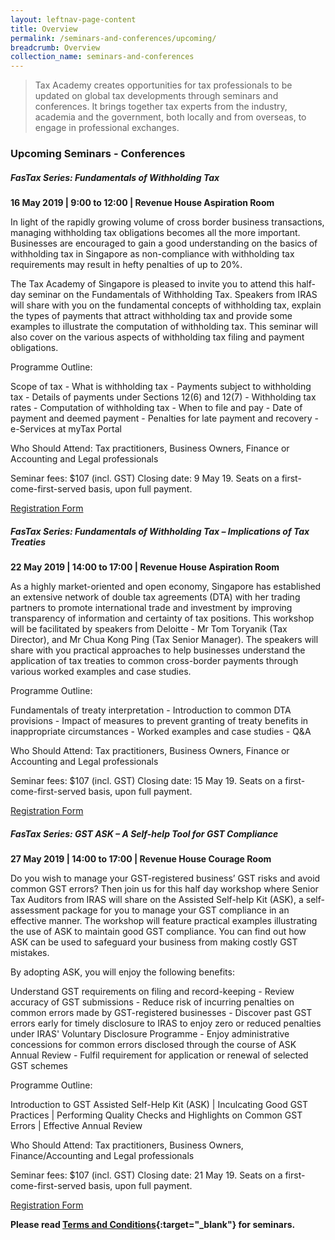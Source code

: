 ```yaml
---
layout: leftnav-page-content
title: Overview
permalink: /seminars-and-conferences/upcoming/
breadcrumb: Overview
collection_name: seminars-and-conferences
---
```


> Tax Academy creates opportunities for tax professionals to be updated on global tax developments through seminars and conferences. It brings together tax experts from the industry, academia and the government, both locally and from overseas, to engage in professional exchanges.

### **Upcoming Seminars - Conferences**

##### **FasTax Series: Fundamentals of Withholding Tax**
**16 May 2019 | 9:00 to 12:00 | Revenue House Aspiration Room**

In light of the rapidly growing volume of cross border business transactions, managing withholding tax obligations becomes all the more important. Businesses are encouraged to gain a good understanding on the basics of withholding tax in Singapore as non-compliance with withholding tax requirements may result in hefty penalties of up to 20%.

The Tax Academy of Singapore is pleased to invite you to attend this half-day seminar on the Fundamentals of Withholding Tax. Speakers from IRAS will share with you on the fundamental concepts of withholding tax, explain the types of payments that attract withholding tax and provide some examples to illustrate the computation of withholding tax. This seminar will also cover on the various aspects of withholding tax filing and payment obligations.

Programme Outline:

Scope of tax - What is withholding tax -	Payments subject to withholding tax - Details of payments under Sections 12(6) and 12(7) - Withholding tax rates - Computation of withholding tax - When to file and pay - Date of payment and deemed payment - Penalties for late payment and recovery - e-Services at myTax Portal

Who Should Attend: Tax practitioners, Business Owners, Finance or Accounting and Legal professionals

Seminar fees: $107 (incl. GST)
Closing date: 9 May 19. Seats on a first-come-first-served basis, upon full payment.

[Registration Form](https://forms.gle/c81ZHTTPqyoK24eH9)


##### **FasTax Series: Fundamentals of Withholding Tax – Implications of Tax Treaties**
**22 May 2019 | 14:00 to 17:00 | Revenue House Aspiration Room**

As a highly market-oriented and open economy, Singapore has established an extensive network of double tax agreements (DTA) with her trading partners to promote international trade and investment by improving transparency of information and certainty of tax positions.  This workshop will be facilitated by speakers from Deloitte -  Mr Tom Toryanik (Tax Director), and Mr Chua Kong Ping (Tax Senior Manager).  The speakers will share with you practical approaches to help businesses understand the application of tax treaties to common cross-border payments through various worked examples and case studies.

Programme Outline:

Fundamentals of treaty interpretation - Introduction to common DTA provisions - Impact of measures to prevent granting of treaty benefits in inappropriate circumstances - Worked examples and case studies - Q&A

Who Should Attend: Tax practitioners, Business Owners, Finance or Accounting and Legal professionals

Seminar fees: $107 (incl. GST)
Closing date: 15 May 19. Seats on a first-come-first-served basis, upon full payment.

[Registration Form](https://forms.gle/DXXNnfR5rupeBca17)


##### **FasTax Series: GST ASK – A Self-help Tool for GST Compliance**
**27 May 2019 | 14:00 to 17:00 | Revenue House Courage Room**

Do you wish to manage your GST-registered business’ GST risks and avoid common GST errors? 
Then join us for this half day workshop where Senior Tax Auditors from IRAS will share on the Assisted Self-help Kit (ASK), a self-assessment package for you to manage your GST compliance in an effective manner.  The workshop will feature practical examples illustrating the use of ASK to maintain good GST compliance. You can find out how ASK can be used to safeguard your business from making costly GST mistakes.

By adopting ASK, you will enjoy the following benefits:

Understand GST requirements on filing and record-keeping - Review accuracy of GST submissions - Reduce risk of incurring penalties on common errors made by GST-registered businesses - Discover past GST errors early for timely disclosure to IRAS to enjoy zero or reduced penalties under IRAS' Voluntary Disclosure Programme - Enjoy administrative concessions for common errors disclosed through the course of ASK Annual Review - Fulfil requirement for application or renewal of selected GST schemes

Programme Outline:

Introduction to GST Assisted Self-Help Kit (ASK) | Inculcating Good GST Practices | Performing Quality Checks and Highlights on Common GST Errors |	Effective Annual Review

Who Should Attend: Tax practitioners, Business Owners, Finance/Accounting and Legal professionals

Seminar fees: $107 (incl. GST)
Closing date: 21 May 19. Seats on a first-come-first-served basis, upon full payment.

[Registration Form]( https://forms.gle/y9owUYNAnAq3Q7QeA)




**Please read [Terms and Conditions](https://production-iras-tax-academy.netlify.com/executive-tax-programmes/terms-and-conditions/){:target="_blank"} for seminars.**
